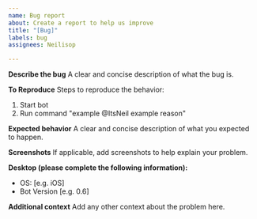 ```yaml
---
name: Bug report
about: Create a report to help us improve
title: "[Bug]"
labels: bug
assignees: Neilisop

---
```


**Describe the bug**
A clear and concise description of what the bug is.

**To Reproduce**
Steps to reproduce the behavior:
1. Start bot
2. Run command "example @ItsNeil example reason"

**Expected behavior**
A clear and concise description of what you expected to happen.

**Screenshots**
If applicable, add screenshots to help explain your problem.

**Desktop (please complete the following information):**
 - OS: [e.g. iOS]
 - Bot Version [e.g. 0.6]

**Additional context**
Add any other context about the problem here.

